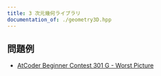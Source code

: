 ```yaml
---
title: 3 次元幾何ライブラリ
documentation_of: ./geometry3D.hpp
---
```


## 問題例
- [AtCoder Beginner Contest 301 G - Worst Picture](https://atcoder.jp/contests/abc301/tasks/abc301_g)
